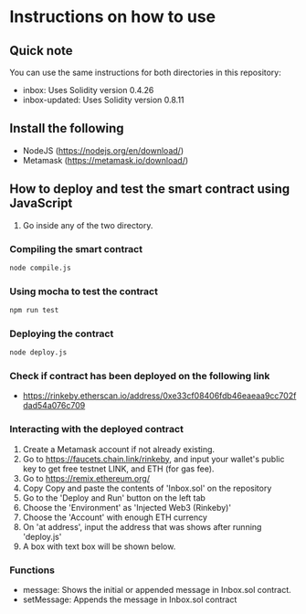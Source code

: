 # Instructions on how to use

## Quick note
You can use the same instructions for both directories in this repository:
- inbox: Uses Solidity version 0.4.26
- inbox-updated: Uses Solidity version 0.8.11

## Install the following
- NodeJS (https://nodejs.org/en/download/)
- Metamask (https://metamask.io/download/)

## How to deploy and test the smart contract using JavaScript

1. Go inside any of the two directory.

### Compiling the smart contract
```bash
node compile.js
```

### Using mocha to test the contract
```bash
npm run test
```

### Deploying the contract
```bash
node deploy.js
```

### Check if contract has been deployed on the following link
- https://rinkeby.etherscan.io/address/0xe33cf08406fdb46eaeaa9cc702fdad54a076c709

### Interacting with the deployed contract
1. Create a Metamask account if not already existing.
2. Go to https://faucets.chain.link/rinkeby, and input your wallet's public key to get free testnet LINK, and ETH (for gas fee).
3. Go to https://remix.ethereum.org/
4. Copy Copy and paste the contents of 'Inbox.sol' on the repository
5. Go to the 'Deploy and Run' button on the left tab
6. Choose the 'Environment' as 'Injected Web3 (Rinkeby)'
7. Choose the 'Account' with enough ETH currency
8. On 'at address', input the address that was shows after running 'deploy.js'
9. A box with text box will be shown below.

### Functions
- message: Shows the initial or appended message in Inbox.sol contract.
- setMessage: Appends the message in Inbox.sol contract